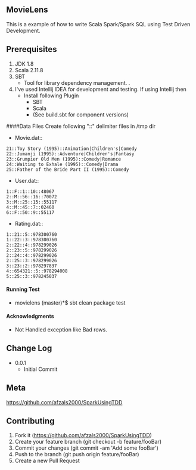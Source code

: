 ## MovieLens

This is a example of how to write Scala Spark/Spark SQL using Test Driven Development.  

## Prerequisites
1. JDK 1.8    
2. Scala 2.11.8
3. SBT 
    * Tool for library dependency management. .
4. I've used Intellij IDEA for development and testing. If using Intellij then
    * Install following Plugin
        * SBT
        * Scala
        * (See build.sbt for component versions)

####Data Files 
Create following "::" delimiter files in /tmp dir

* Movie.dat::
```
21::Toy Story (1995)::Animation|Children's|Comedy
22::Jumanji (1995)::Adventure|Children's|Fantasy
23::Grumpier Old Men (1995)::Comedy|Romance
24::Waiting to Exhale (1995)::Comedy|Drama
25::Father of the Bride Part II (1995)::Comedy
```

* User.dat::
```
1::F::1::10::48067
2::M::56::16::70072
3::M::25::15::55117
4::M::45::7::02460
6::F::50::9::55117
```

* Rating.dat::
```
1::21::5::978300760
1::22::3::978300760
2::22::4::978299026
2::23::5::978299026
2::24::4::978299026
2::25::3::978299026
3::23::2::978297837
4::654321::5::978294008
5::25::3::978245037
```

#### Running Test
* movielens (master)*$ sbt clean package test

#### Acknowledgments

* Not Handled exception like Bad rows.

## Change Log
* 0.0.1
   * Initial Commit

## Meta
https://github.com/afzals2000/SparkUsingTDD

## Contributing
1. Fork it (https://github.com/afzals2000/SparkUsingTDD)
2. Create your feature branch (git checkout -b feature/fooBar)
3. Commit your changes (git commit -am 'Add some fooBar')
4. Push to the branch (git push origin feature/fooBar)
5. Create a new Pull Request